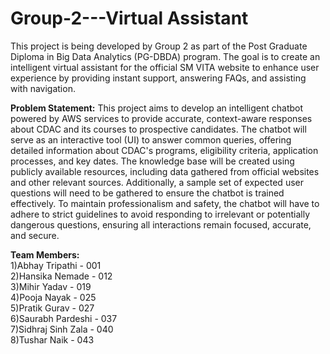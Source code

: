 # Group-2---Virtual Assistant
This project is being developed by Group 2 as part of the Post Graduate Diploma in Big Data Analytics (PG-DBDA) program. The goal is to create an intelligent virtual assistant for the official SM VITA website to enhance user experience by providing instant support, answering FAQs, and assisting with navigation.

**Problem Statement:**
This project aims to develop an intelligent chatbot powered by AWS services to provide accurate, context-aware responses about CDAC and its courses to prospective candidates. The chatbot will serve as an interactive tool (UI) to answer common queries, offering detailed information about CDAC's programs, eligibility criteria, application processes, and key dates. The knowledge base will be created using publicly available resources, including data gathered from official websites and other relevant sources. Additionally, a sample set of expected user questions will need to be gathered to ensure the chatbot is trained effectively. To maintain professionalism and safety, the chatbot will have to adhere to strict guidelines to avoid responding to irrelevant or potentially dangerous questions, ensuring all interactions remain focused, accurate, and secure.

**Team Members:**
<br>1)Abhay Tripathi - 001
<br>2)Hansika Nemade - 012
<br>3)Mihir Yadav - 019
<br>4)Pooja Nayak - 025
<br>5)Pratik Gurav - 027
<br>6)Saurabh Pardeshi - 037
<br>7)Sidhraj Sinh Zala - 040
<br>8)Tushar Naik - 043

